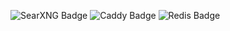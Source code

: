 ![SearXNG Badge](https://img.shields.io/badge/SearXNG-3050FF?logo=searxng&logoColor=fff&style=for-the-badge) ![Caddy Badge](https://img.shields.io/badge/Caddy-1F88C0?logo=caddy&logoColor=fff&style=for-the-badge) ![Redis Badge](https://img.shields.io/badge/Redis-FF4438?logo=redis&logoColor=fff&style=for-the-badge)
